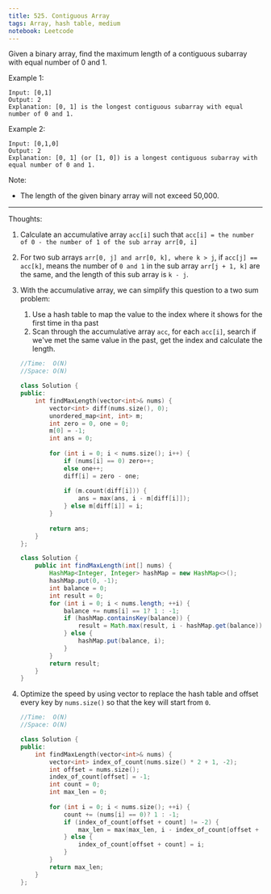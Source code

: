 ```yaml
---
title: 525. Contiguous Array
tags: Array, hash table, medium
notebook: Leetcode
---
```


Given a binary array, find the maximum length of a contiguous subarray with equal number of 0 and 1.

Example 1:
```
Input: [0,1]
Output: 2
Explanation: [0, 1] is the longest contiguous subarray with equal number of 0 and 1.
```
Example 2:
```
Input: [0,1,0]
Output: 2
Explanation: [0, 1] (or [1, 0]) is a longest contiguous subarray with equal number of 0 and 1.
```
Note: 
- The length of the given binary array will not exceed 50,000.

----------
Thoughts:
1. Calculate an accumulative array `acc[i]` such that `acc[i] = the number of 0 - the number of 1 of the sub array arr[0, i]`
2. For two sub arrays `arr[0, j] and arr[0, k], where k > j`, if `acc[j] == acc[k]`, means the number of `0 and 1` in the sub array `arr[j + 1, k]` are the same, and the length of this sub array is `k - j`.
3. With the accumulative array, we can simplify this question to a two sum problem:
   1. Use a hash table to map the value to the index where it shows for the first time in tha past
   2. Scan through the accumulative array `acc`, for each `acc[i]`, search if we've met the same value in the past, get the index and calculate the length. 


    ```c++
    //Time:  O(N)
    //Space: O(N)

    class Solution {
    public:
        int findMaxLength(vector<int>& nums) {
            vector<int> diff(nums.size(), 0);
            unordered_map<int, int> m;
            int zero = 0, one = 0;
            m[0] = -1;
            int ans = 0;
            
            for (int i = 0; i < nums.size(); i++) {
                if (nums[i] == 0) zero++;
                else one++;
                diff[i] = zero - one;
                
                if (m.count(diff[i])) {
                    ans = max(ans, i - m[diff[i]]);
                } else m[diff[i]] = i;
            }
            
            return ans;
        }
    };
    ```
    ```Java
    class Solution {
        public int findMaxLength(int[] nums) {
            HashMap<Integer, Integer> hashMap = new HashMap<>();
            hashMap.put(0, -1);
            int balance = 0;
            int result = 0;
            for (int i = 0; i < nums.length; ++i) {
                balance += nums[i] == 1? 1 : -1;
                if (hashMap.containsKey(balance)) {
                    result = Math.max(result, i - hashMap.get(balance));
                } else {
                    hashMap.put(balance, i);
                }
            }
            return result;
        }
    } 
    ```
4. Optimize the speed by using vector to replace the hash table and offset every key by `nums.size()` so that the key will start from `0`.
    ```c++
    //Time:  O(N)
    //Space: O(N)
    
    class Solution {
    public:
        int findMaxLength(vector<int>& nums) {
            vector<int> index_of_count(nums.size() * 2 + 1, -2);
            int offset = nums.size();
            index_of_count[offset] = -1;
            int count = 0;
            int max_len = 0;
            
            for (int i = 0; i < nums.size(); ++i) {
                count += (nums[i] == 0)? 1 : -1;
                if (index_of_count[offset + count] != -2) {
                    max_len = max(max_len, i - index_of_count[offset + count]);
                } else {
                    index_of_count[offset + count] = i;
                }
            }
            return max_len;
        }
    };
    ```